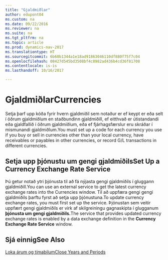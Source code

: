 ```yaml
---
title: "Gjaldmiðlar"
author: edupont04
ms.custom: na
ms.date: 09/22/2016
ms.reviewer: na
ms.suite: na
ms.tgt_pltfrm: na
ms.topic: article
ms.prod: dynamics-nav-2017
ms.translationtype: HT
ms.sourcegitcommit: 6b60b1344a1e18ad91863046110df880f75f7c04
ms.openlocfilehash: 08427d545bd3508bf4c8982ad436b4cd36f81708
ms.contentlocale: is-is
ms.lasthandoff: 10/16/2017

---
```


# <a name="currencies"></a><span data-ttu-id="21eff-102">Gjaldmiðlar</span><span class="sxs-lookup"><span data-stu-id="21eff-102">Currencies</span></span>
<span data-ttu-id="21eff-103">Setja þarf upp kóða fyrir hvern gjaldmiðil sem notaður er ef keypt er eða selt í öðrum gjaldmiðlum en staðbundinn gjaldmiðill, ef eitthvað er útistandandi eða gjaldfallið í öðrum gjaldmiðlum, eða ef fjárhagsfærslur eru skráðar í mismunandi gjaldmiðlum.</span><span class="sxs-lookup"><span data-stu-id="21eff-103">You must set up a code for each currency you use if you buy or sell in currencies other than your local currency, have receivables or payables in other currencies, or record G/L transactions in different currencies.</span></span>  

## <a name="set-up-a-currency-exchange-rate-service"></a><span data-ttu-id="21eff-104">Setja upp þjónustu um gengi gjaldmiðils</span><span class="sxs-lookup"><span data-stu-id="21eff-104">Set Up a Currency Exchange Rate Service</span></span>
<span data-ttu-id="21eff-105">Þú getur notað ytri þjónusta til að fá nýjasta gengi gjaldmiðils í gluggann gjaldmiðill.</span><span class="sxs-lookup"><span data-stu-id="21eff-105">You can use an external service to get the latest currency exchange rates into the Currencies window.</span></span> <span data-ttu-id="21eff-106">Til að uppfæra gengi gengi gjaldmiðils þarftu fyrst að setja upp þjónustuna.</span><span class="sxs-lookup"><span data-stu-id="21eff-106">To update currency exchange rates, you must first set up the service.</span></span>
<span data-ttu-id="21eff-107">Þjónustan sem veitir uppfært gengi gjaldmiðils er virk af skilgreiningu gagnaskipta í glugganum **þjónusta um gengi gjaldmiðils.**</span><span class="sxs-lookup"><span data-stu-id="21eff-107">The service that provides updated currency exchange rates is enabled by a data exchange definition in the **Currency Exchange Rate Service** window.</span></span>  

## <a name="see-also"></a><span data-ttu-id="21eff-108">Sjá einnig</span><span class="sxs-lookup"><span data-stu-id="21eff-108">See Also</span></span>
[<span data-ttu-id="21eff-109">Loka árum og tímabilum</span><span class="sxs-lookup"><span data-stu-id="21eff-109">Close Years and Periods</span></span>](year-close-years-periods.md)

